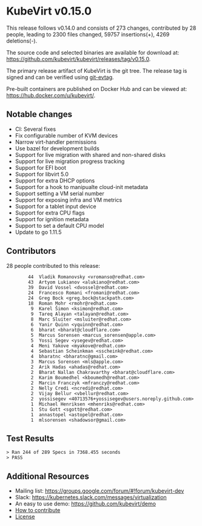 KubeVirt v0.15.0
================

This release follows v0.14.0 and consists of 273 changes, contributed by
28 people, leading to 2300 files changed, 59757 insertions(+), 4269
deletions(-).

The source code and selected binaries are available for download at:
<https://github.com/kubevirt/kubevirt/releases/tag/v0.15.0>.

The primary release artifact of KubeVirt is the git tree. The release tag is
signed and can be verified using [git-evtag][git-evtag].

Pre-built containers are published on Docker Hub and can be viewed at:
<https://hub.docker.com/u/kubevirt/>.

Notable changes
---------------

- CI: Several fixes
- Fix configurable number of KVM devices
- Narrow virt-handler permissions
- Use bazel for development builds
- Support for live migration with shared and non-shared disks
- Support for live migration progress tracking
- Support for EFI boot
- Support for libvirt 5.0
- Support for extra DHCP options
- Support for a hook to manipualte cloud-init metadata
- Support setting a VM serial number
- Support for exposing infra and VM metrics
- Support for a tablet input device
- Support for extra CPU flags
- Support for ignition metadata
- Support to set a default CPU model
- Update to go 1.11.5

Contributors
------------

28 people contributed to this release:

```
        44	Vladik Romanovsky <vromanso@redhat.com>
        43	Artyom Lukianov <alukiano@redhat.com>
        39	David Vossel <dvossel@redhat.com>
        24	Francesco Romani <fromani@redhat.com>
        24	Greg Bock <greg.bock@stackpath.com>
        18	Roman Mohr <rmohr@redhat.com>
         9	Karel Šimon <ksimon@redhat.com>
         9	Tareq Alayan <talayan@redhat.com>
         8	Marc Sluiter <msluiter@redhat.com>
         6	Yanir Quinn <yquinn@redhat.com>
         6	bharat <bharat@cloudflare.com>
         5	Marcus Sorensen <marcus_sorensen@apple.com>
         5	Yossi Segev <ysegev@redhat.com>
         4	Meni Yakove <myakove@redhat.com>
         4	Sebastian Scheinkman <sscheink@redhat.com>
         4	bharatnc <bharatnc@gmail.com>
         3	Marcus Sorensen <mls@apple.com>
         2	Arik Hadas <ahadas@redhat.com>
         2	Bharat Nallan Chakravarthy <bharat@cloudflare.com>
         2	Karim Boumedhel <kboumedh@redhat.com>
         2	Marcin Franczyk <mfranczy@redhat.com>
         2	Nelly Credi <ncredi@redhat.com>
         2	Vijay Bellur <vbellur@redhat.com>
         2	yossisegev <40713576+yossisegev@users.noreply.github.com>
         1	Michael Henriksen <mhenriks@redhat.com>
         1	Stu Gott <sgott@redhat.com>
         1	annastopel <astopel@redhat.com>
         1	mlsorensen <shadowsor@gmail.com>
```

Test Results
------------

```
> Ran 244 of 289 Specs in 7368.455 seconds
> PASS
```

Additional Resources
--------------------

- Mailing list: <https://groups.google.com/forum/#!forum/kubevirt-dev>
- Slack: <https://kubernetes.slack.com/messages/virtualization>
- An easy to use demo: <https://github.com/kubevirt/demo>
- [How to contribute][contributing]
- [License][license]

[git-evtag]: https://github.com/cgwalters/git-evtag#using-git-evtag
[contributing]: https://github.com/kubevirt/kubevirt/blob/master/CONTRIBUTING.md
[license]: https://github.com/kubevirt/kubevirt/blob/master/LICENSE
